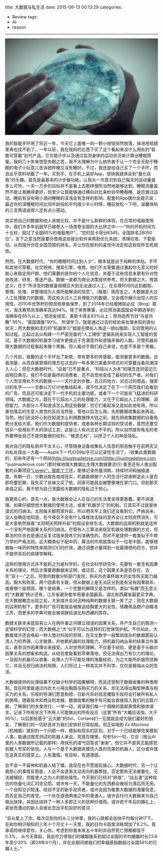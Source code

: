 title: 大数据与私生活
date: 2015-06-13 00:13:29
categories: 
- Review 
tags:
- AI
- reason     
---

![](/img/em.jpg)

我的智能手环用了将近一年，今天它上面唯一的一颗小按钮突然脱落，掉进地毯缝里再也找不到了。一年以前，我在我妈的怂恿下买了这个看起来没什么用处的“智能可穿戴”初代产品，它仅能计步以及通过监测身体的运动状况来计算出睡眠质量。我妈几十年来饱受失眠之苦，我不太理解为什么她热衷于让一个完全无助于睡眠的电子小玩意儿告诉她昨晚又没有睡好。不过，我还是给自己买了一个手环，而且出乎意料地戴了一年。买到手，在手机上装好App，很快我就体会到“量化自我”的乐趣。首先是最基本的计步器功能，让我头一次意识到自己每天的运动量是多么可怜，一天一万步的目标并不是看上去那样理所当然地能够达到。睡眠测量虽然不能让我睡得更好，但至少让我能够通过横向对比来检验早睡晚睡、是否做过运动、睡前有没有喝小酒对睡眠的深浅会有怎样的影响。配套的App偶尔会提示说：最近你的深睡眠时间比同年龄段的平均值少半小时呀，睡前放松一下吧，温馨体贴的三言两语说得人还有点小感动。

其实把自己的数据和他人来做比较，并不是什么新鲜的体验，在日常的电脑使用中，我们许多年前就早已被卷入一场席卷全国的大比拼之中——“你的开机时间为十五秒，超过了全国85%的电脑用户”，“您的显卡得分6345，全国排名28050位”。言下之意当然是要你使用这些报分软件来帮助优化系统、清理垃圾、下载驱动、从而提升你在全国范围的排名，并让你在胜利的喜悦中决定和这些软件生死相依。

然而，在大数据时代，“你的睡眠时间比别人少”，根本就是出于纯粹的体贴。手环和其他可穿戴，社交网络，搜索引擎，电商，他们不太需要通过激起你无意义的好胜心来稳定用户群。他们需要的是你的个人化信息，并基于这些信息来更有针对性地改进、研发、推送产品。数据一直都为商业决策提供参考。而大数据之大，按其定义，在于“所涉及的数据量规模巨大到无法通过人工，在合理时间内达到截取、管理、处理、并整理成为人类所能解读的信息”。（维基）简而言之，大数据是大过人工处理能力的数据。而这些大过人工处理能力的数据，又会偶尔展示出惊人的实用性。2010年世界杯的预测帝章鱼保罗，到了2014年已经被微软必应（Bing）取代，淘汰赛预测准确率高达94%。除了体育赛事，必应预测美国国会中期选举的准确率在95%以上；预测金球奖、奥斯卡得主83%以上；预测选秀节目“与星共舞” 95%，“美国偶像”90%。 所谓学习，就是通过过去的经验来处理未知的类似状况；而大数据和流行的“机器学习”就是在模拟人类这一貌似粗疏、实则管用的认知过程。比起过去以构建一个严密完备的“人工理性”逻辑系统来实现人工智能的尝试，基于大数据的机器学习或许更接近于充满意外和逻辑矛盾的人脑。尽管机器处理大数据的过程看起来像个黑箱，但人脑对于我们自己来说，也差不多是个黑箱。

几个月前，我戴的这个手环出了新款，带有更多的传感器，能测量更多的数据。自我测量、从而自我管理的理念在过去的一年多里已乘着井喷式的可穿戴设备风潮深入人心；但在大数据时代，“自我”已不是重点，“科技以人为本”的理念连同诺记已成明日黄花。我们不仅是最终的消费者，还不自觉地变成了最初的生产者。对我们个人而言用处不大的数据——一天行走的步数，去过的地方，浏览过的商品，搜索过的名字——一旦数以万亿计地集结起来，就不仅决定了在下一个网页我们会看到的广告，而且还可能决定下一代手机的主要功能，或者下一个可能突飞猛进的科研领域。大数据之大，既在于它超出人工的处理能力，又在于它超出人工的理解、调控能力。大部分人不知道该怎么用这些数据；但它们看起来又是如此地有用。所以害怕落后的生意人直觉的反应当然是，管他以后怎么用，先把数据收集起来再说。当然，他们还没好心到在知道怎么利用数据挣大钱之前，就先把收集数据的设备免费分发给大家。我们作为数据的提供者，或者各种长期试验的受试者，竟然还要交钱买一些用处不大的测试工具，这是让人有点忿忿不平的。所以自然就有龟毛的老外要伸张自己不提供数据的权利，“被遗忘权”，以捍卫个人的神圣隐私。

我对自己的隐私倒并不太关心，尽管随身设备收集私人信息的邪恶触手在前两天又向私处探出一大截——Apple下一代iOS9似乎可以记录性生活了。（收集此类数据的，前些年还有一个网站[http://ijustmadelove.com](http://ijustmadelove.com "ijustmadelove.com")那时候地理大数据比生理大数据要流行) 甚至还有人推出配套的众筹项目["Lovely"，智能丁丁环](https://www.indiegogo.com/projects/lovely-the-smart-wearable-sex-toy-for-couples#/story)，能够记录热量消耗、持续时间和抽插速度。有朝一日，少数派报告或成现实，机器能根据个人的生活行踪来断定此人是否即将要犯罪，我先买了丝袜又买了枪，回家可能就会被警察堵在家门口。但到那天来临之前，我不想为自己泄露给大数据的隐私过于担心。

我更担心的，首先一点，是大数据会让人在自己的生活里变得更愚蠢，更不讲道理。如果仔细想想大数据的使用方法，或者“机器学习”的机制，它其实不过就是休谟式的归纳法。太阳每天都照常升起，所以明天早上我们还会看到它。严格说来，没人会确定地知道，在今夜会不会有什么降维攻击级的意外会让太阳突然消失，可是大家依然按着“太阳明天照样升起”的假设安排生活。大数据的运用机制就是这样一个没有严格因果关系的归纳法。尽管有人工算法来规定机器处理数据的方式，但算法的优劣也是通过反复试错来提炼它的准确性的，而并不是提供一套类似于牛顿力学的严格法则。这大概类似于配中药，算法的作用就类似于一位老中医，能够根据每一味药的特性来揣测它们的疗效，通过调整计量得到一张最理想的药方，但并不提供背后的病理学解释。

这样的使用方式并不能称之为是科学的。在社会科学研究中，先要有一套含有因果关系的理论，然后才需要用数据来证明，或证否，这个因果关系是否存在。去年“双十一”之后，阿里的数据分析部门发现，购买内衣罩杯越大的女性购买能力越高。胸大和败家，两个因素有关联，但从数据上是无法区分到底有没有因果联系，或者哪个是原因，哪个是结果，一个完整的解释又是怎样的。类似“有趣”而无意义的“大数据”统计还有，江苏省避孕套年用量全国最高，湖北和西藏省最爱买字典。在大数据概念出现之前，大家或许会对这种纯粹的数据关联一笑了之；但在大数据的运用机制下，更多的广告可能就会被推送给胸更大的女性，情趣用品商户会瞄准江苏，而更多的字典可能会被调拨给湖北和西藏的库存。

数据关联本来就容易让人在两件事之间建立错误的因果关系，并产生自己的猜测一定很科学的幻觉；而大数据之“大”似乎可以为这样的幻觉保驾护航。不仅如此，大数据或许还会唤起一种人类对科技的崇拜，在天文数字一般繁琐庞杂的数据面前认清人力的界限，心生敬畏，并依赖机器的处理能力，把机器归纳出来的结果当作事实，甚至当作因果理论来接受。人对世界的理解，不仅基于经验，更是基于头脑对因果关系的想象和构造。从经验里能看到苹果落地，但无法得出万有引力的理论。一旦因为机器可以收集、处理人力不可能处理的海量经验，为之大能所折服而信赖它，并且无视归纳法的局限，人们将过上一种其实并不科学、仅仅是极端从众的生活。

大数据提供的处理结果不仅缺少科学的因果解释，而且还受制于数据收集的种类限制。现在阿里能通过内衣大小得出胸围与购买力的关系，却无法得出胸型种类与购买力的关系。乐观的导演们愿意构想，日新月异的信息攫取手段将会打破所有私人的屏障。随着技术和商业的发展，数据收集的触手有可能会直接探入我们的五脏六腑，了解我们的衣食住行、一举一动，阅读我们每一个细微的面部表情和肢体语言，记录下所有状况下所有人可能做出的所有反应（这里”所有“大概应该指，大于95%）。以后那些基于”云大脑“的Siri、Cortana们一见面就会成为我们最好的朋友，了解我们的一切好恶并为我们安排好日常起居。但正如电影 *Ex Machina* （机械姬）提到的一个问题一样，模拟和现实的区别，对于一个已经能够完美模拟人类、能通过图灵测试的机器人来说，究竟在哪里。你夸Siri一句，它会（按云AI里的人类数据所记载的那样）用快乐的语气回答说”谢谢“，但它并不是真正能感觉到被人夸奖的愉悦。人与一个基于大数据来模仿人类的完美的机器人，区分或许就在这真实的感受上。人有激情，有目标，有道德感。

会不会一不留神和机器人结了婚，我现在也不愿提前操心。大数据时代，另一个让我担心的事情反倒是，人会不会逐渐主动去向机器靠拢，否定那些无法被量化、无法被捕捉，但能使人之为人的那些属性。今天我们已经对“颜值”，“战五渣”这种戏仿的伪量化词汇司空见惯。或许有一天，不能量化的东西都会被视为落后而无用。一个自知见识短浅、经验不足的新手投资者，或许会因为敬畏大数据的海量信息，而否定自己的直觉。一个处在道德两难之中的普通人，或许会托付大数据来为自己做出抉择，并因此扶持了一种人多即正义的民粹价值观。或许若干年后的婚礼上，紧张而激动的新人会彼此念出手机拟好的誓词：

“自从爱上了你，每次见到你的头三分钟里，我的心跳都会加快平均每分钟17下。在和你相识相知的三年十个月又十一天里，我的日均卡路里消耗增加了8.2%。我承诺将继续爱你，关心你。考虑到你我未来五十年的非自然死亡预期都低于0.3%， 从今天算起，我会尽力使我们的婚姻维系到超过全国的平均婚姻时长23.6年至少20%（即28年4个月），并在此期间使我们的幸福感指数超过全国56%的已婚人士。”
 